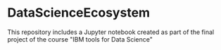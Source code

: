 # DataScienceEcosystem
This repository includes a Jupyter notebook created as part of the final project of the course "IBM tools for Data Science"
